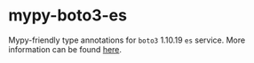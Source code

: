 # mypy-boto3-es

Mypy-friendly type annotations for `boto3` 1.10.19 `es` service.
More information can be found [here](https://github.com/vemel/mypy_boto3).